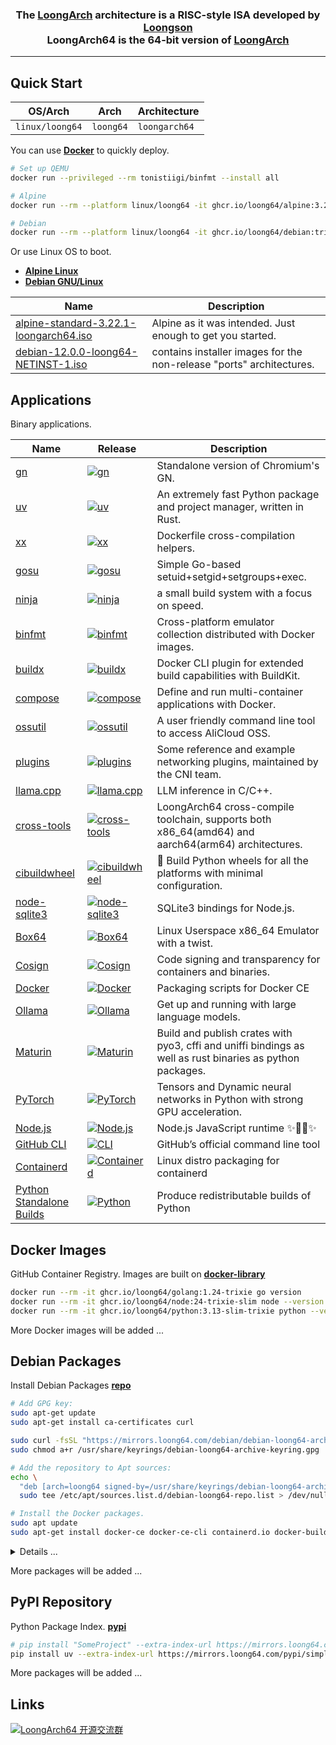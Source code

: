 <h3 align="center">The <a href="https://wiki.debian.org/LoongArch">LoongArch</a> architecture is a RISC-style ISA developed by <a href="https://www.loongson.cn/">Loongson</a> <br> LoongArch64 is the 64-bit version of <a href="https://wiki.debian.org/LoongArch">LoongArch</a></h3>

------------------------------

## Quick Start

| OS/Arch         | Arch      | Architecture   |
| --------------- | --------- | -------------- |
| `linux/loong64` | `loong64` | `loongarch64`  |

You can use **[Docker](https://docs.docker.com/get-started/get-docker/)** to quickly deploy.

```bash
# Set up QEMU
docker run --privileged --rm tonistiigi/binfmt --install all

# Alpine
docker run --rm --platform linux/loong64 -it ghcr.io/loong64/alpine:3.22 sh

# Debian
docker run --rm --platform linux/loong64 -it ghcr.io/loong64/debian:trixie-slim bash
```

Or use Linux OS to boot.

- **[Alpine Linux](https://www.alpinelinux.org/downloads/)** 
- **[Debian GNU/Linux](https://cdimage.debian.org/cdimage/ports/snapshots/2025-08-21/)** 

| Name                                                                                                                                              | Description                                                          |
| ------------------------------------------------------------------------------------------------------------------------------------------------- | -------------------------------------------------------------------- |
| [alpine-standard-3.22.1-loongarch64.iso](https://dl-cdn.alpinelinux.org/alpine/v3.22/releases/loongarch64/alpine-standard-3.22.1-loongarch64.iso) | Alpine as it was intended. Just enough to get you started.           |
| [debian-12.0.0-loong64-NETINST-1.iso](https://cdimage.debian.org/cdimage/ports/snapshots/2025-08-21/debian-12.0.0-loong64-NETINST-1.iso)          | contains installer images for the non-release "ports" architectures. |

## Applications

Binary applications.

| Name                                                                           | Release                                                                                                                                                              | Description                                                                                               |
| ------------------------------------------------------------------------------ | -------------------------------------------------------------------------------------------------------------------------------------------------------------------- | --------------------------------------------------------------------------------------------------------- |
| [gn](https://github.com/loong64/gn)                                            | <a href="https://github.com/loong64/gn"><img alt="gn" src="https://img.shields.io/github/release/loong64/gn.svg"/></a>                                               | Standalone version of Chromium's GN.                                                                      |
| [uv](https://github.com/loong64/uv)                                            | <a href="https://github.com/loong64/uv"><img alt="uv" src="https://img.shields.io/github/release/loong64/uv.svg"/></a>                                               | An extremely fast Python package and project manager, written in Rust.                                    |
| [xx](https://github.com/loong64/xx)                                            | <a href="https://github.com/loong64/xx"><img alt="xx" src="https://img.shields.io/github/release/loong64/xx.svg"/></a>                                               | Dockerfile cross-compilation helpers.                                                                     |
| [gosu](https://github.com/loong64/gosu)                                        | <a href="https://github.com/loong64/gosu"><img alt="gosu" src="https://img.shields.io/github/release/loong64/gosu.svg"/></a>                                         | Simple Go-based setuid+setgid+setgroups+exec.                                                             |
| [ninja](https://github.com/loong64/ninja)                                      | <a href="https://github.com/loong64/ninja"><img alt="ninja" src="https://img.shields.io/github/release/loong64/ninja.svg"/></a>                                      | a small build system with a focus on speed.                                                               |
| [binfmt](https://github.com/loong64/binfmt)                                    | <a href="https://github.com/loong64/binfmt"><img alt="binfmt" src="https://img.shields.io/github/release/loong64/binfmt.svg"/></a>                                   | Cross-platform emulator collection distributed with Docker images.                                        |
| [buildx](https://github.com/loong64/buildx)                                    | <a href="https://github.com/loong64/buildx"><img alt="buildx" src="https://img.shields.io/github/release/loong64/buildx.svg"/></a>                                   | Docker CLI plugin for extended build capabilities with BuildKit.                                          |
| [compose](https://github.com/loong64/compose)                                  | <a href="https://github.com/loong64/compose"><img alt="compose" src="https://img.shields.io/github/release/loong64/compose.svg"/></a>                                | Define and run multi-container applications with Docker.                                                  |
| [ossutil](https://github.com/loong64/ossutil)                                  | <a href="https://github.com/loong64/ossutil"><img alt="ossutil" src="https://img.shields.io/github/release/loong64/ossutil.svg"/></a>                                | A user friendly command line tool to access AliCloud OSS.                                                 |
| [plugins](https://github.com/loong64/plugins)                                  | <a href="https://github.com/loong64/plugins"><img alt="plugins" src="https://img.shields.io/github/release/loong64/plugins.svg"/></a>                                | Some reference and example networking plugins, maintained by the CNI team.                                |
| [llama.cpp](https://github.com/loong64/llama.cpp)                              | <a href="https://github.com/loong64/llama.cpp"><img alt="llama.cpp" src="https://img.shields.io/github/release/loong64/llama.cpp.svg"/></a>                          | LLM inference in C/C++.                                                                                   |
| [cross-tools](https://github.com/loong64/cross-tools)                          | <a href="https://github.com/loong64/cross-tools"><img alt="cross-tools" src="https://img.shields.io/github/release/loong64/cross-tools.svg"/></a>                    | LoongArch64 cross-compile toolchain, supports both x86_64(amd64) and aarch64(arm64) architectures.        |
| [cibuildwheel](https://github.com/loong64/cibuildwheel)                        | <a href="https://github.com/loong64/cibuildwheel"><img alt="cibuildwheel" src="https://img.shields.io/github/release/loong64/cibuildwheel.svg"/></a>                 | 🎡 Build Python wheels for all the platforms with minimal configuration.                                 |
| [node-sqlite3](https://github.com/loong64/node-sqlite3)                        | <a href="https://github.com/loong64/node-sqlite3"><img alt="node-sqlite3" src="https://img.shields.io/github/release/loong64/node-sqlite3.svg"/></a>                 | SQLite3 bindings for Node.js.                                                                             |
| [Box64](https://github.com/loong64/box64)                                      | <a href="https://github.com/loong64/box64"><img alt="Box64" src="https://img.shields.io/github/release/loong64/box64.svg"/></a>                                      | Linux Userspace x86_64 Emulator with a twist.                                                             |
| [Cosign](https://github.com/loong64/cosign)                                    | <a href="https://github.com/loong64/cosign"><img alt="Cosign" src="https://img.shields.io/github/release/loong64/cosign.svg"/></a>                                   | Code signing and transparency for containers and binaries.                                                |
| [Docker](https://github.com/loong64/docker-ce-packaging/releases)              | <a href="https://github.com/loong64/docker-ce-packaging"><img alt="Docker" src="https://img.shields.io/github/release/loong64/docker-ce-packaging.svg"/></a>         | Packaging scripts for Docker CE                                                                           |
| [Ollama](https://github.com/loong64/ollama)                                    | <a href="https://github.com/loong64/ollama"><img alt="Ollama" src="https://img.shields.io/github/release/loong64/ollama.svg"/></a>                                   | Get up and running with large language models.                                                            |
| [Maturin](https://github.com/loong64/maturin)                                  | <a href="https://github.com/loong64/maturin"><img alt="Maturin" src="https://img.shields.io/github/release/loong64/maturin.svg"/></a>                                | Build and publish crates with pyo3, cffi and uniffi bindings as well as rust binaries as python packages. |
| [PyTorch](https://github.com/loong64/pytorch)                                  | <a href="https://github.com/loong64/pytorch"><img alt="PyTorch" src="https://img.shields.io/github/release/loong64/pytorch.svg"/></a>                                | Tensors and Dynamic neural networks in Python with strong GPU acceleration.                               |
| [Node.js](https://github.com/loong64/node/releases)                            | <a href="https://github.com/loong64/node/releases"><img alt="Node.js" src="https://img.shields.io/github/release/loong64/node.svg"/></a>                             | Node.js JavaScript runtime ✨🐢🚀✨                                                                     |
| [GitHub CLI](https://github.com/loong64/cli)                                   | <a href="https://github.com/loong64/cli"><img alt="CLI" src="https://img.shields.io/github/release/loong64/cli.svg"/></a>                                            | GitHub’s official command line tool                                                                       |
| [Containerd](https://github.com/loong64/containerd-packaging/releases)         | <a href="https://github.com/loong64/containerd-packaging"><img alt="Containerd" src="https://img.shields.io/github/release/loong64/containerd-packaging.svg"/></a>   | Linux distro packaging for containerd                                                                     |
| [Python Standalone Builds](https://github.com/loong64/python-build-standalone) | <a href="https://github.com/loong64/python-build-standalone"><img alt="Python" src="https://img.shields.io/github/release/loong64/python-build-standalone.svg"/></a> | Produce redistributable builds of Python                                                                  |

## Docker Images

GitHub Container Registry. Images are built on **[docker-library](https://github.com/loong64/docker-library)**

```sh
docker run --rm -it ghcr.io/loong64/golang:1.24-trixie go version
docker run --rm -it ghcr.io/loong64/node:24-trixie-slim node --version
docker run --rm -it ghcr.io/loong64/python:3.13-slim-trixie python --version
```

More Docker images will be added ...

## Debian Packages

Install Debian Packages **[repo](https://github.com/loong64/repo)**

```sh
# Add GPG key:
sudo apt-get update
sudo apt-get install ca-certificates curl

sudo curl -fsSL "https://mirrors.loong64.com/debian/debian-loong64-archive-keyring.gpg" -o /usr/share/keyrings/debian-loong64-archive-keyring.gpg
sudo chmod a+r /usr/share/keyrings/debian-loong64-archive-keyring.gpg

# Add the repository to Apt sources:
echo \
  "deb [arch=loong64 signed-by=/usr/share/keyrings/debian-loong64-archive-keyring.gpg] https://mirrors.loong64.com/debian trixie main" | \
  sudo tee /etc/apt/sources.list.d/debian-loong64-repo.list > /dev/null

# Install the Docker packages.
sudo apt update
sudo apt-get install docker-ce docker-ce-cli containerd.io docker-buildx-plugin docker-compose-plugin
```

<details>

<summary>Details ...</summary>

----
Package List

- https://mirrors.loong64.com/debian
- https://loong64.github.io/repo/debian

| Package Name              | Install Command                                     | Description                                    |
| ------------------------- | --------------------------------------------------- | ---------------------------------------------- |
| gh                        | `sudo apt install gh`                               | GitHub's official command line tool            |
| latx                      | `sudo apt install latx-i386 latx-amd64 latx-common` | Loongson Architecture Translator for x86       |
| box64                     | `sudo apt install box64`                            | Linux Userspace x86_64 Emulator with a twist.  |
| containerd.io             | `sudo apt install containerd.io`                    | An open and reliable container runtime         |
| docker-buildx-plugin      | `sudo apt install docker-buildx-plugin`             | Docker Buildx CLI plugin                       |
| docker-ce                 | `sudo apt install docker-ce`                        | Docker Engine                                  |
| docker-ce-cli             | `sudo apt install docker-ce-cli`                    | Docker CLI                                     |
| docker-ce-rootless-extras | `sudo apt install docker-ce-rootless-extras`        | Rootless support for Docker                    |
| docker-compose-plugin     | `sudo apt install docker-compose-plugin`            | Docker Compose (V2) plugin for the Docker CLI  |

</details>

More packages will be added ...

## PyPI Repository

Python Package Index. **[pypi](https://github.com/loong64/pypi)**

```sh
# pip install "SomeProject" --extra-index-url https://mirrors.loong64.com/pypi/simple
pip install uv --extra-index-url https://mirrors.loong64.com/pypi/simple
```

More packages will be added ...

## Links

<a target="_blank" href="https://qm.qq.com/cgi-bin/qm/qr?k=XZj-dzRYq2BTQ_SulR3VHZ0dLO1XI7ek&jump_from=webapi&authKey=+DqUmM7wBsAOTWNI6+zu0ZCyIgav4WUu4evgRJAqvakDOr9iB4paFolaE0fWDiq2"><img border="0" src="https://pub.idqqimg.com/wpa/images/group.png" alt="LoongArch64 开源交流群" title="LoongArch64 开源交流群"></a>